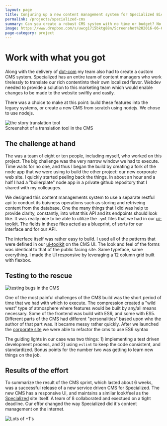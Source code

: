 ```yaml
---
layout: page
title: Conjuring up a new content management system for Specialized Bicycle Components.
permalink: /projects/specialized-cms
summary: Can you create a robust CMS system with no time or budget? No problem.
image: https://www.dropbox.com/s/uwcg17i5bktg88n/Screenshot%202016-06-07%2010.28.34.png?dl=1
page-category: project
---
```


# Work with what you got

Along with the delivery of <a href="/projects/specialized-dot-com">dot-com</a> my team also had to create a custom CMS system. Specialized has an entire team of content managers who work tirelessly to translate our rich contentinto their own localized flavor. Webdev needed to provide a solution to this marketing team which would enable changes to be made to the website swiftly and easily.
  
There was a choice to make at this point: build these features into the legacy systems, or create a new CMS from scratch using nodejs. We chose to use nodejs.
 <!-- -->

<div class="clearfix py3">
<img src="https://www.dropbox.com/s/oyctlvyvlqrht9a/Screenshot%202016-04-05%2011.21.24.png?dl=1" alt="the story translation tool" />
<footer>Screenshot of a translation tool in the CMS</footer>
</div>

## The challenge at hand

The was a team of eight or ten people, including myself, who worked on this project. The big challenge was the very narrow window we had to execute. Time waits for no one, and thus I began the build by creating a fork of the node app that we were using to build the other project: our new corporate web site. I quickly started peeling back the things. In about an hour and a half I had a "boilerplate" node app in a private github repository that I shared with my colleauges.

We designed this content managements system to use a separate restful api to conduct its buisness operations such as storing and retriveing content from the database. One the many things that I did was help to provide clarity, constantly, into what this API and its endpoints should look like. It was really nice to be able to utilize the `.yml` files that we had in our <a href="/projects/ui-toolkit">ui-toolkit</a>. The fields in these files acted as a blueprint, of sorts for our interface and for our API.

The interface itself was rather easy to build. I used all of the patterns that were defined in our <a href="/projects/ui-toolkit">ui-toolkit</a> on the CMS UI. The look and feel of the forms was identical to that of the public facing site. Same typeface, same everything. I made the  UI responsive by leveraging a 12 column grid built with flexbox.

## Testing to the rescue 

<div class="clearfix py3">
<img src="https://www.dropbox.com/s/uwcg17i5bktg88n/Screenshot%202016-06-07%2010.28.34.png?dl=1" alt="testing bugs in the CMS" />
</div>

One of the most painful challenges of the CMS build was the short period of time that we had with which to execute.  The compression created a "wild west" type of atmosphere where features would be built by any/all means necessary.  Some of the frontend was build with ES6, and some with ES5. Different parts of the CMS had different "personalities" based upon who the author of that part was. It became messy rather quickly. After we launched the <a href="/projects/specialized-dot-com">corporate site</a> we were able to refactor the cms to use ES6 syntax

The guiding lights in our case was two things: 1) implementing a test driven development process, and 2) using `eslint` to keep the code consistent, and standardized. Bonus points for the number two was getting to learn new things on the job.

## Results of the effort

To summarize the result of the CMS sprint, which lasted about 6 weeks, was a successful release of a new service driven CMS for Specialized. The new CMS has a responsive UI, and maintains a similar look/feel as the <a href="http://www.specialized.com">Specialized</a> site itself. A team of 8 collaborated and exectued on a tight deadline. Our effor changed the way Specialized did it's content management on the internet.

<div class="clearfix py3">
<img src="https://www.dropbox.com/s/wvdw7fo233ezqbm/Screenshot%202016-03-17%2011.38.58.png?dl=1" alt="Lots of +1's" />
</div>
